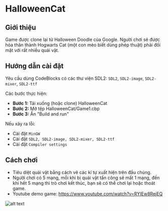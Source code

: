# HalloweenCat 

## Giới thiệu
Game được clone lại từ Halloween Doodle của Google.
Người chơi sẽ được hóa thân thành Hogwarts Cat (một con mèo biết dùng phép thuật) phải đối mặt với rất nhiều quái vật.

## Hướng dẫn cài đặt 
Yêu cầu dùng CodeBlocks có các thư viện SDL2: ```SDL2```, ```SDL2-image```, ```SDL2-mixer```, ```SDL2-ttf```

Các bước thực hiện:
- **Bước 1:** Tải xuống (hoặc clone) HalloweenCat
- **Bước 2:** Mở tệp HalloweenCat/Game1.cbp 
- **Bước 3:** Ấn "Build and run"

Nếu xảy ra lỗi:

- Cài đặt ```MinGW```
- Cài đặt ```SDL2, SDL2-image, SDL2-mixer, SDL2-ttf```
- Cài đặt ```Compiler settings```

## Cách chơi
- Tiêu diệt quái vật bằng cách vẽ các kí tự xuất hiện trên đầu chúng.
- Người chơi có 5 mạng, mỗi khi bị quái vật tấn công sẽ mất 1 mạng, đến khi hết 5 mạng thì trò chơi kết thúc, bạn sẽ có thể chơi lại hoặc thoát game.
- Youtube demo game: https://www.youtube.com/watch?v=RYIEw8RejEQ

![alt text](https://www.google.com/logos/doodles/2020/halloween-2020-6753651837108597.5-2xa.gif)
